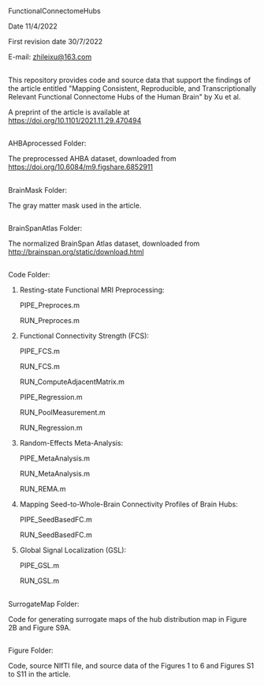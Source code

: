 ##
FunctionalConnectomeHubs

Date 11/4/2022

First revision date 30/7/2022

E-mail: zhileixu@163.com

##
This repository provides code and source data that support the findings of the article entitled "Mapping Consistent, Reproducible, and Transcriptionally Relevant Functional Connectome Hubs of the Human Brain" by Xu et al.

A preprint of the article is available at https://doi.org/10.1101/2021.11.29.470494

##
AHBAprocessed Folder:

The preprocessed AHBA dataset, downloaded from https://doi.org/10.6084/m9.figshare.6852911

##
BrainMask Folder: 

The gray matter mask used in the article.

##
BrainSpanAtlas Folder:

The normalized BrainSpan Atlas dataset, downloaded from http://brainspan.org/static/download.html

##
Code Folder:

1. Resting-state Functional MRI Preprocessing:
	
	PIPE_Preproces.m
	
	RUN_Preproces.m

2. Functional Connectivity Strength (FCS):
	
	PIPE_FCS.m
	
	RUN_FCS.m
	
	RUN_ComputeAdjacentMatrix.m
	
	PIPE_Regression.m
	
	RUN_PoolMeasurement.m
	
	RUN_Regression.m

3. Random-Effects Meta-Analysis:
	
	PIPE_MetaAnalysis.m
	
	RUN_MetaAnalysis.m
	
	RUN_REMA.m

4. Mapping Seed-to-Whole-Brain Connectivity Profiles of Brain Hubs:
	
	PIPE_SeedBasedFC.m
	
	RUN_SeedBasedFC.m

5. Global Signal Localization (GSL):
	
	PIPE_GSL.m
	
	RUN_GSL.m

##
SurrogateMap Folder: 

Code for generating surrogate maps of the hub distribution map in Figure 2B and Figure S9A.

##
Figure Folder: 

Code, source NIfTI file, and source data of the Figures 1 to 6 and Figures S1 to S11 in the article.
